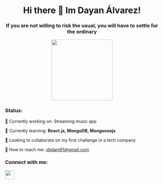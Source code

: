 
<div align="center">
   
   <h1>Hi there 👋 Im Dayan Álvarez!</h1>
   <h3> If you are not willing to risk the usual, you will have to settle for the ordinary</h3>
   <img src="https://media.giphy.com/media/tJDz8mPYyUJZ1Pg9fA/giphy.gif" width="200">
</div>

### Status:

🔭 Currently working on: Streaming music app 

🌱 Currently learning: **React.js, MongoDB, Mongoosejs**

👯 Looking to collaborate on my first challenge in a tech company

👀 How to reach me: <vbdam91@gmail.com>
    
 ### Connect with me:

<a href="https://www.linkedin.com/in/dayan-álvarez-martínez-a96640263/">
    <img src="https://www.pngwing.com/es/free-png-nwlqy" width="30">
</a>










